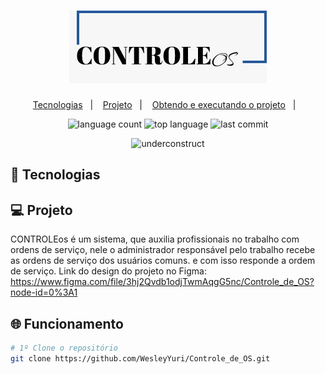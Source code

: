 <h1 align="center">
    <img alt="ControleOS" title="ControleOS" src="Front-end/images/logo.jpeg" />
</h1>

<p align="center">
  <a href="#-tecnologias">Tecnologias</a>&nbsp;&nbsp;&nbsp;|&nbsp;&nbsp;&nbsp;
  <a href="#-projeto">Projeto</a>&nbsp;&nbsp;&nbsp;|&nbsp;&nbsp;&nbsp;
  <a href="#-funcionamento">Obtendo e executando o projeto</a>&nbsp;&nbsp;&nbsp;|&nbsp;&nbsp;&nbsp;
</p>

<p align="center">
  <img alt="language count" src="https://img.shields.io/github/languages/count/WesleyYuri/Controle_de_OS">
  <img alt="top language" src="https://img.shields.io/github/languages/top/WesleyYuri/Controle_de_OS">
  <img alt="last commit" src="https://img.shields.io/github/last-commit/WesleyYuri/Controle_de_OS">
</p>

<p align="center">
  <img alt="underconstruct" src="https://www.icpnetwork.eu/wp-content/uploads/2018/01/Under-Construction.jpg" width="75%">
</p>

## 🚀 Tecnologias

## 💻 Projeto
CONTROLEos é um sistema, que auxilia profissionais no trabalho com ordens de serviço, nele o administrador responsável pelo trabalho recebe as ordens de serviço dos usuários comuns. e com isso responde a ordem de serviço. Link do design do projeto no Figma: https://www.figma.com/file/3hj2Qvdb1odjTwmAqgG5nc/Controle_de_OS?node-id=0%3A1
## 🌐 Funcionamento

```bash
# 1º Clone o repositório
git clone https://github.com/WesleyYuri/Controle_de_OS.git
```

